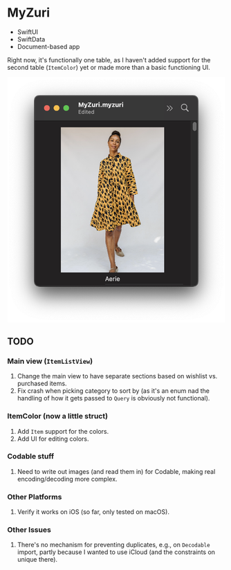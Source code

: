 # MyZuri

* SwiftUI
* SwiftData
* Document-based app

Right now, it's functionally one table, as I haven't added support for the second table (`ItemColor`) yet or made more than a basic functioning UI.

![App screenshot showing Zuri dress that's Swifty](ReadmeImages/zuri-aerie-screenshot.png "App screenshot showing Zuri dress that's Swifty")

## TODO


### Main view (`ItemListView`)
1. Change the main view to have separate sections based on wishlist vs. purchased items.
2. Fix crash when picking category to sort by (as it's an enum nad the handling of how it gets passed to `Query` is obviously not functional).

### ItemColor (now a little struct)
1. Add `Item` support for the colors.
2. Add UI for editing colors.

### Codable stuff
1. Need to write out images (and read them in) for Codable, making real encoding/decoding more complex.

### Other Platforms
1. Verify it works on iOS (so far, only tested on macOS).

### Other Issues
1. There's no mechanism for preventing duplicates, e.g., on `Decodable` import, partly because I wanted to use iCloud (and the constraints on unique there).
